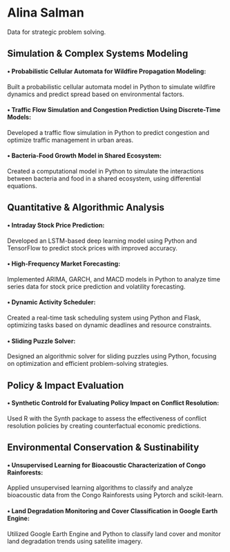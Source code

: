 # Alina Salman

Data for strategic problem solving.


## Simulation & Complex Systems Modeling

#### • Probabilistic Cellular Automata for Wildfire Propagation Modeling: 
Built a probabilistic cellular automata model in Python to simulate wildfire dynamics and predict spread based on environmental factors.
#### • Traffic Flow Simulation and Congestion Prediction Using Discrete-Time Models: 
Developed a traffic flow simulation in Python to predict congestion and optimize traffic management in urban areas.
#### • Bacteria-Food Growth Model in Shared Ecosystem: 
Created a computational model in Python to simulate the interactions between bacteria and food in a shared ecosystem, using differential equations.

##  Quantitative & Algorithmic Analysis

#### • Intraday Stock Price Prediction: 
Developed an LSTM-based deep learning model using Python and TensorFlow to predict stock prices with improved accuracy.
#### • High-Frequency Market Forecasting: 
Implemented ARIMA, GARCH, and MACD models in Python to analyze time series data for stock price prediction and volatility forecasting.
#### • Dynamic Activity Scheduler: 
Created a real-time task scheduling system using Python and Flask, optimizing tasks based on dynamic deadlines and resource constraints.
#### • Sliding Puzzle Solver: 
Designed an algorithmic solver for sliding puzzles using Python, focusing on optimization and efficient problem-solving strategies.
   
##  Policy & Impact Evaluation

#### • Synthetic Controld for Evaluating Policy Impact on Conflict Resolution: 
Used R with the Synth package to assess the effectiveness of conflict resolution policies by creating counterfactual economic predictions.

##  Environmental Conservation & Sustinability

#### • Unsupervised Learning for Bioacoustic Characterization of Congo Rainforests: 
Applied unsupervised learning algorithms to classify and analyze bioacoustic data from the Congo Rainforests using Pytorch and scikit-learn.
#### • Land Degradation Monitoring and Cover Classification in Google Earth Engine: 
Utilized Google Earth Engine and Python to classify land cover and monitor land degradation trends using satellite imagery.


